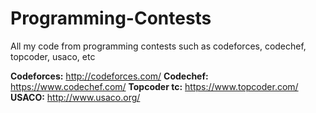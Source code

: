 # Programming-Contests
All my code from programming contests such as codeforces, codechef, topcoder, usaco, etc

**Codeforces:** http://codeforces.com/
**Codechef:** https://www.codechef.com/
**Topcoder tc:** https://www.topcoder.com/
**USACO:** http://www.usaco.org/
